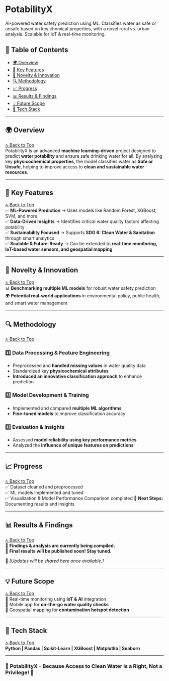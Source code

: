 # PotabilityX  
AI-powered water safety prediction using ML. Classifies water as safe or unsafe based on key chemical properties, with a novel rural vs. urban analysis. Scalable for IoT & real-time monitoring.

## 📖 Table of Contents  
- [🌍 Overview](#-overview)  
- [🔹 Key Features](#-key-features)  
- [🔬 Novelty & Innovation](#-novelty--innovation)  
- [🔍 Methodology](#-methodology)  
- [📈 Progress](#-progress)  
- [📊 Results & Findings](#-results--findings)  
- [💡 Future Scope](#-future-scope)  
- [🔗 Tech Stack](#-tech-stack)  

---

## 🌍 Overview  
[🔝 Back to Top](#potabilityx)  
PotabilityX is an advanced **machine learning-driven** project designed to predict **water potability** and ensure safe drinking water for all. By analyzing key **physicochemical properties**, the model classifies water as **Safe or Unsafe**, helping to improve access to **clean and sustainable water resources**.  

---

## 🔹 Key Features  
[🔝 Back to Top](#potabilityx)  
✅ **ML-Powered Prediction** → Uses models like Random Forest, XGBoost, SVM, and more    
✅ **Data-Driven Insights** → Identifies critical water quality factors affecting potability  
✅ **Sustainability Focused** → Supports **SDG 6: Clean Water & Sanitation** through smart analytics  
✅ **Scalable & Future-Ready** → Can be extended to **real-time monitoring, IoT-based water sensors, and geospatial mapping**  

---

## 🔬 Novelty & Innovation  
[🔝 Back to Top](#potabilityx)  
📊 **Benchmarking multiple ML models** for robust water safety prediction  
🌍 **Potential real-world applications** in environmental policy, public health, and smart water management  

---

## 🔍 Methodology  
[🔝 Back to Top](#potabilityx)  

### 1️⃣ **Data Processing & Feature Engineering**  
- Preprocessed and **handled missing values** in water quality data  
- Standardized key **physicochemical attributes**  
- **Introduced an innovative classification approach** to enhance prediction  

### 2️⃣ **Model Development & Training**  
- Implemented and compared **multiple ML algorithms**  
- **Fine-tuned models** to improve classification accuracy  

### 3️⃣ **Evaluation & Insights**  
- Assessed **model reliability using key performance metrics**  
- Analyzed the **influence of unique features on predictions**  

---

## 📈 Progress  
[🔝 Back to Top](#potabilityx)  
✅ Dataset cleaned and preprocessed    
✅ ML models implemented and tuned  
✅ Visualization & Model Performance Comparison completed 
🚀 **Next Steps:** Documenting results and insights  

---

## 📊 Results & Findings  
[🔝 Back to Top](#potabilityx)  
🔹 **Findings & analysis are currently being compiled.**  
🔹 **Final results will be published soon! Stay tuned.**  

📌 _[Updates will be shared here once available.]_  


---

## 💡 Future Scope  
[🔝 Back to Top](#potabilityx)  
🔹 Real-time monitoring using **IoT & AI** integration  
🔹 Mobile app for **on-the-go water quality checks**  
🔹 Geospatial mapping for **contamination hotspot detection**  

---

## 🔗 Tech Stack  
[🔝 Back to Top](#potabilityx)  
**Python | Pandas | Scikit-Learn | XGBoost | Matplotlib | Seaborn**  

---

### 🚀 **PotabilityX – Because Access to Clean Water is a Right, Not a Privilege!** 💙  
